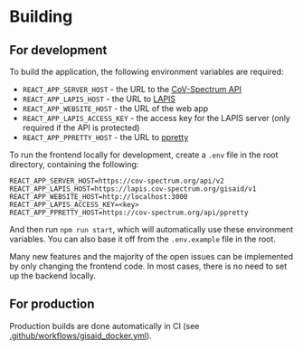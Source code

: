 # Building

## For development

To build the application, the following environment variables are required:

- `REACT_APP_SERVER_HOST` - the URL to the [CoV-Spectrum API](https://github.com/GenSpectrum/cov-spectrum-server)
- `REACT_APP_LAPIS_HOST` - the URL to [LAPIS](https://github.com/GenSpectrum/LAPIS)
- `REACT_APP_WEBSITE_HOST` - the URL of the web app
- `REACT_APP_LAPIS_ACCESS_KEY` - the access key for the LAPIS server (only required if the API is protected)
- `REACT_APP_PPRETTY_HOST` - the URL to [ppretty](https://github.com/GenSpectrum/cov-spectrum-ppretty)

To run the frontend locally for development, create a `.env` file in the root directory, containing the following:

```
REACT_APP_SERVER_HOST=https://cov-spectrum.org/api/v2
REACT_APP_LAPIS_HOST=https://lapis.cov-spectrum.org/gisaid/v1
REACT_APP_WEBSITE_HOST=http://localhost:3000
REACT_APP_LAPIS_ACCESS_KEY=<key>
REACT_APP_PPRETTY_HOST=https://cov-spectrum.org/api/ppretty
```

And then run `npm run start`, which will automatically use these environment variables. You can also base it off from the `.env.example` file in the root.

Many new features and the majority of the open issues can be implemented by only changing the frontend code. In most cases, there is no need to set up the backend locally.

## For production

Production builds are done automatically in CI (see [.github/workflows/gisaid_docker.yml](/.github/workflows/gisaid_docker.yml)).
